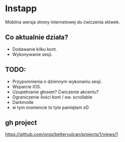 # Instapp

Mobilna wersja strony internetowej do ćwiczenia słówek.

## Co aktualnie działa?

- Dodawanie kilku kont.
- Wykonywanie sesji.

## TODO:

- Przypomnienia o dziennym wykonaniu sesji.
- Wsparcie IOS.
- Uzupełnianie głosem? Ćwiczenie akcentu?
- Ograniczenie ilości kont / ew. scrollable
- Darkmode
- w tym momencie to tyle pamiętam xD

## gh project
https://github.com/orgs/bettervulcan/projects/1/views/1
